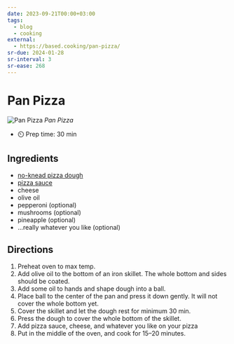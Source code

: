 ```yaml
---
date: 2023-09-21T00:00+03:00
tags:
  - blog
  - cooking
external:
  - https://based.cooking/pan-pizza/
sr-due: 2024-01-28
sr-interval: 3
sr-ease: 268
---
```


# Pan Pizza

![Pan Pizza](img/Pizza_pan.jpg)
_Pan Pizza_

- ⏲️ Prep time: 30 min

## Ingredients

- [no-knead pizza dough](https://based.cooking/no-knead-pizza-dough)
- [pizza sauce](https://based.cooking/pizza-sauce)
- cheese
- olive oil
- pepperoni (optional)
- mushrooms (optional)
- pineapple (optional)
- …really whatever you like (optional)

## Directions

1. Preheat oven to max temp.
2. Add olive oil to the bottom of an iron skillet. The whole bottom and sides should be coated.
3. Add some oil to hands and shape dough into a ball.
4. Place ball to the center of the pan and press it down gently. It will not cover the whole bottom yet.
5. Cover the skillet and let the dough rest for minimum 30 min.
6. Press the dough to cover the whole bottom of the skillet.
7. Add pizza sauce, cheese, and whatever you like on your pizza
8. Put in the middle of the oven, and cook for 15–20 minutes.
